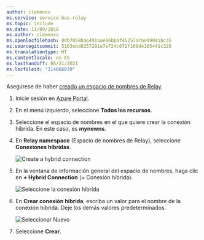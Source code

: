 ```yaml
---
author: clemensv
ms.service: service-bus-relay
ms.topic: include
ms.date: 11/09/2018
ms.author: clemensv
ms.openlocfilehash: 0db7058ba6491aae86bbaf45257a7aed9041bc35
ms.sourcegitcommit: 5163ebd8257281e7e724c072f169d4165441c326
ms.translationtype: HT
ms.contentlocale: es-ES
ms.lasthandoff: 06/21/2021
ms.locfileid: "114666039"
---
```

Asegúrese de haber [creado un espacio de nombres de Relay][namespace-how-to].

1. Inicie sesión en [Azure Portal](https://portal.azure.com).
2. En el menú izquierdo, seleccione **Todos los recursos**.
3. Seleccione el espacio de nombres en el que quiere crear la conexión híbrida. En este caso, es **mynewns**.  
4. En **Relay namespace** (Espacio de nombres de Relay), seleccione **Conexiones híbridas**.

    ![Create a hybrid connection](./media/relay-create-hybrid-connection-portal/create-hc-1.png)

5. En la ventana de información general del espacio de nombres, haga clic en **+ Hybrid Connection** (+ Conexión híbrida).
   
    ![Seleccione la conexión híbrida](./media/relay-create-hybrid-connection-portal/create-hc-2.png)
6. En **Crear conexión híbrida**, escriba un valor para el nombre de la conexión híbrida. Deje los demás valores predeterminados.
   
    ![Seleccionar Nuevo](./media/relay-create-hybrid-connection-portal/create-hc-3.png)
7. Seleccione **Crear**.

[namespace-how-to]: ../relay-create-namespace-portal.md 
